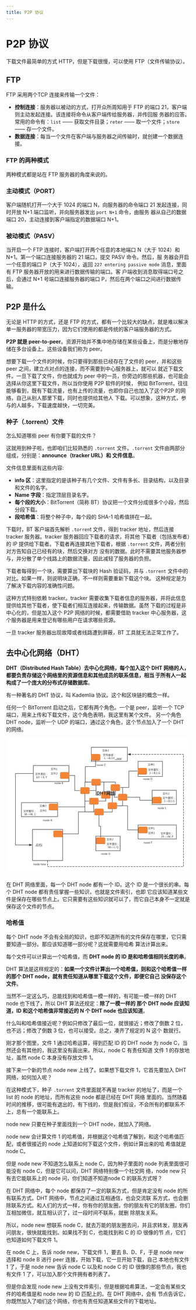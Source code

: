 ```yaml
---
title: P2P 协议
---
```


# P2P 协议

下载文件最简单的方式 HTTP，但是下载很慢，可以使用 FTP（文件传输协议）。

## FTP
FTP 采用两个TCP 连接来传输一个文件：
- **控制连接**：服务器以被动的方式，打开众所周知用于 FTP 的端口 21，客户端则主动发起连接。该连接将命令从客户端传给服务器，并传回服
务器的应答。常用的命令有：`list` —— 获取文件目录；`reter` —— 取一个文件；`store` —— 存一个文件。
- **数据连接**：每当一个文件在客户端与服务器之间传输时，就创建一个数据连接。

### FTP 的两种模式
两种模式都是站在 FTP 服务器的角度来说的。
### 主动模式（PORT）
客户端随机打开一个大于 1024 的端口 N，向服务器的命令端口 21 发起连接，同时开放 N+1 端口监听，并向服务器发出 `port N+1` 命令，由服务
器从自己的数据端口 20，主动连接到客户端指定的数据端口 N+1。
### 被动模式（PASV）
当开启一个 FTP 连接时，客户端打开两个任意的本地端口 N（大于 1024）和 N+1。第一个端口连接服务器的 21 端口，提交 PASV 命令。然后，服
务器会开启一个任意的端口 P（大于 1024），返回 `227 entering passive mode` 消息，里面有 FTP 服务器开放的用来进行数据传输的端口。客
户端收到消息取得端口号之后，会通过 N+1 号端口连接服务器的端口 P，然后在两个端口之间进行数据传输。

## P2P 是什么
无论是 HTTP 的方式，还是 FTP 的方式，都有一个比较大的缺点，就是难以解决单一服务器的带宽压力，因为它们使用的都是传统的客户端服务器的方式。

**P2P 就是 peer-to-peer**。资源开始并不集中地存储在某些设备上，而是分散地存储在多台设备上。这些设备我们称为 peer。

想要下载一个文件的时候，你只要得到那些已经存在了文件的 peer，并和这些 peer 之间，建立点对点的连接，而不需要到中心服务器上，就可以
就近下载文件。一旦下载了文件，你也就成为 peer 中的一员，你旁边的那些机器，也可能会选择从你这里下载文件，所以当你使用 P2P 软件的时候，
例如 BitTorrent，往往能够看到，既有下载流量，也有上传的流量，也即你自己也加入了这个P2P 的网络，自己从别人那里下载，同时也提供给其他人
下载。可以想象，这种方式，参与的人越多，下载速度越快，一切完美。

### 种子（.torrent）文件
怎么知道哪些 peer 有你要下载的文件？

这就用到种子啦，也即咱们比较熟悉的 `.torrent` 文件。`.torrent` 文件由两部分组成，分别是：**announce（tracker URL）和 文件信息**。

文件信息里面有这些内容:
- **info 区**：这里指定的是该种子有几个文件、文件有多长、目录结构，以及目录和文件的名字。
- **Name 字段**：指定顶层目录名字。
- **每个段的大小**：BitTorrent（简称 BT）协议把一个文件分成很多个小段，然后分段下载。
- **段哈希值**：将整个种子中，每个段的 SHA-1 哈希值拼在一起。


下载时，BT 客户端首先解析 `.torren`t 文件，得到 tracker 地址，然后连接 tracker 服务器。tracker 服务器回应下载者的请求，将其他
下载者（包括发布者）的 IP 提供给下载者。下载者再连接其他下载者，根据 `.torrent` 文件，两者分别对方告知自己已经有的块，然后交换对方
没有的数据。此时不需要其他服务器参与，并分散了单个线路上的数据流量，因此减轻了服务器的负担。

下载者每得到一个块，需要算出下载块的 Hash 验证码，并与 `.torrent` 文件中的对比。如果一样，则说明块正确，不一样则需要重新下载这个块。
这种规定是为了解决下载内容的准确性问题。

这种方式特别依赖 tracker。tracker 需要收集下载者信息的服务器，并将此信息提供给其他下载者，使下载者们相互连接起来，传输数据。虽然
下载的过程是非中心化的，但是加入这个 P2P 网络的时候，都需要借助 tracker 中心服务器，这个服务器是用来登记有哪些用户在请求哪些资源。

一旦 tracker 服务器出现故障或者线路遭到屏蔽，BT 工具就无法正常工作了。

## 去中心化网络（DHT）
**DHT（Distributed Hash Table）去中心化网络，每个加入这个 DHT 网络的人，都要负责存储这个网络里的资源信息和其他成员的联系信息，相当
于所有人一起构成了一个庞大的分布式存储数据库**。

有一种著名的 DHT 协议，叫 Kademlia 协议。这个和区块链的概念一样。

任何一个 BitTorrent 启动之后，它都有两个角色。一个是 peer，监听一个 TCP 端口，用来上传和下载文件，这个角色表明，我这里有某个文件。
另一个角色 DHT node，监听一个 UDP 的端口，通过这个角色，这个节点加入了一个 DHT 的网络。

![](images/p2p/dht.jpg)

在 DHT 网络里面，每一个 DHT node 都有一个 ID。这个 ID 是一个很长的串。每个 DHT node 都有责任掌握一些知识，也就是文件索引，也即
它应该知道某些文件是保存在哪些节点上。它只需要有这些知识就可以了，而它自己本身不一定就是保存这个文件的节点。

### 哈希值
每个 DHT node 不会有全局的知识，也即不知道所有的文件保存在哪里，它只需要知道一部分。那应该知道哪一部分呢？这就需要用哈希
算法计算出来。

每个文件可以计算出一个哈希值，而 **DHT node 的 ID 是和哈希值相同长度的串**。

DHT 算法是这样规定的：**如果一个文件计算出一个哈希值，则和这个哈希值一样的那个 DHT node，就有责任知道从哪里下载这个文件，即便它自己
没保存这个文件**。

当然不一定这么巧，总能找到和哈希值一模一样的，有可能一模一样的 DHT node 也下线了，所以 DHT 算法还规定：**除了一模一样的
那个 DHT node 应该知道，ID 和这个哈希值非常接近的 N 个 DHT node 也应该知道**。

什么叫和哈希值接近呢？例如只修改了最后一位，就很接近；修改了倒数 2 位，也不远；修改了倒数 3 位，也可以接受。总之，凑齐了规定的 N 这个
数就行。

刚才那个图里，文件 1 通过哈希运算，得到匹配 ID 的 DHT node 为 node C，当然还会有其他的，我这里没有画出来。所以，node C 有责任知道
文件 1 的存放地址，虽然 node C 本身没有存放文件 1。

接下来一个新的节点 node new 上线了。如果想下载文件 1，它首先要加入 DHT 网络，如何加入呢？

在这种模式下，种子 `.torrent` 文件里面就不再是 tracker 的地址了，而是一个 list 的 node 的地址，而所有这些 node 都是已经在 DHT 网络
里面的。当然随着时间的推移，很可能有退出的，有下线的，但是我们假设，不会所有的都联系不上，总有一个能联系上。

node new 只要在种子里面找到一个 DHT node，就加入了网络。

node new 会计算文件 1 的哈希值，并根据这个哈希值了解到，和这个哈希值匹配，或者很接近的 node 上知道如何下载这个文件，例如计算出来的哈
希值就是 node C。

但是 node new 不知道怎么联系上 node C，因为种子里面的 node 列表里面很可能没有 node C，但是它可以问，DHT 网络特别像一个社交网
络，node new 只有去它能联系上的 node 问，你们知道不知道node C 的联系方式呀？

在 DHT 网络中，每个 node 都保存了一定的联系方式，但是肯定没有 node 的所有联系方式。DHT 网络中，节点之间通过互相通信，也会交流联
系方式，也会删除联系方式。和人们的方式一样，你有你的朋友圈，你的朋友有它的朋友圈，你们互相加微信，就互相认识了，过一段时间不联系，就删
除朋友关系。

所以，node new 想联系 node C，就去万能的朋友圈去问，并且求转发，朋友再问朋友，很快就能找到。如果找不到 C，也能找到和 C 的 ID 很像的节
点，它们也知道如何下载文件 1。

在 node C 上，告诉 node new，下载文件 1，要去 B、D、F，于是 node new 选择和 node B 进行 peer 连接，开始下载，它一旦开始下载，自己
本地也有文件 1 了，于是 node new 告诉 node C 以及和 node C 的 ID 很像的那些节点，我也有文件 1 了，可以加入那个文件拥有者列表了。

但是你会发现 node new 上没有文件索引，但是根据哈希算法，一定会有某些文件的哈希值是和 node new 的 ID 匹配上的。在 DHT 网络中，会有
节点告诉它，你既然加入了咱们这个网络，你也有责任知道某些文件的下载地址。
